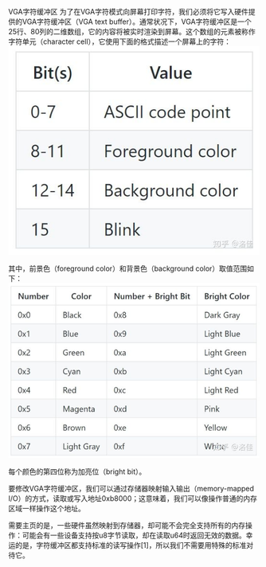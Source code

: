 VGA字符缓冲区
为了在VGA字符模式向屏幕打印字符，我们必须将它写入硬件提供的VGA字符缓冲区（VGA text buffer）。通常状况下，VGA字符缓冲区是一个25行、80列的二维数组，它的内容将被实时渲染到屏幕。这个数组的元素被称作字符单元（character cell），它使用下面的格式描述一个屏幕上的字符：
![](./v2-cb3a2e83ebe14cd9bf659f67cb4eecd2_hd.jpg)

其中，前景色（foreground color）和背景色（background color）取值范围如下：
![](./v2-63a633b4c443c5d96de484838f2940a5_hd.jpg)


每个颜色的第四位称为加亮位（bright bit）。

要修改VGA字符缓冲区，我们可以通过存储器映射输入输出（memory-mapped I/O）的方式，读取或写入地址0xb8000；这意味着，我们可以像操作普通的内存区域一样操作这个地址。

需要主页的是，一些硬件虽然映射到存储器，却可能不会完全支持所有的内存操作：可能会有一些设备支持按u8字节读取，却在读取u64时返回无效的数据。幸运的是，字符缓冲区都支持标准的读写操作[1]，所以我们不需要用特殊的标准对待它。
